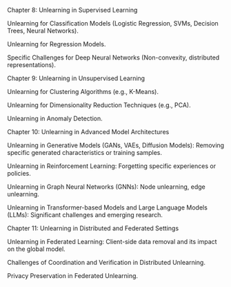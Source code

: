 Chapter 8: Unlearning in Supervised Learning

Unlearning for Classification Models (Logistic Regression, SVMs, Decision Trees, Neural Networks).

Unlearning for Regression Models.

Specific Challenges for Deep Neural Networks (Non-convexity, distributed representations).

Chapter 9: Unlearning in Unsupervised Learning

Unlearning for Clustering Algorithms (e.g., K-Means).

Unlearning for Dimensionality Reduction Techniques (e.g., PCA).

Unlearning in Anomaly Detection.

Chapter 10: Unlearning in Advanced Model Architectures

Unlearning in Generative Models (GANs, VAEs, Diffusion Models): Removing specific generated characteristics or training samples.

Unlearning in Reinforcement Learning: Forgetting specific experiences or policies.

Unlearning in Graph Neural Networks (GNNs): Node unlearning, edge unlearning.

Unlearning in Transformer-based Models and Large Language Models (LLMs): Significant challenges and emerging research.

Chapter 11: Unlearning in Distributed and Federated Settings

Unlearning in Federated Learning: Client-side data removal and its impact on the global model.

Challenges of Coordination and Verification in Distributed Unlearning.

Privacy Preservation in Federated Unlearning.
